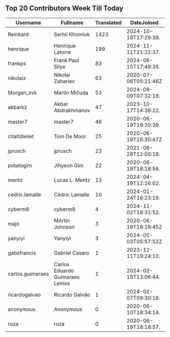## Top 20 Contributors Week Till Today ##
|Username|Fullname|Translated|DateJoined|Language|
|--------|--------|----------|----------|-------|
|Reinkard|Serhii Khomiuk|1423|2024-10-19T17:29:39.|uk|
|henrique|Henrique Latorre|199|2024-11-11T21:22:37.|pt_BR|
|frankps|Frank Paul Silye|83|2024-06-15T17:49:35.|nb_NO|
|nikolaiz|Nikolai Zahariev|63|2020-07-06T05:21:46Z|bg|
|Morgan_svk|Martin Mičuda|53|2024-09-09T07:32:18.|cs|
|akbarkz|Akbar Abdrakhmanov|47|2023-10-17T14:38:22.|kk|
|master7|master7|46|2020-06-19T18:20:39.|pl|
|ctlaltdieliet|Tom De Moor|25|2020-06-19T16:30:47Z|nl|
|jprusch|jprusch|23|2021-06-28T12:00:18.|de|
|potatogim|Jihyeon Gim|22|2020-06-19T18:18:58.|ko|
|mentz|Lucas L. Mentz|13|2024-04-19T12:16:02.|pt_BR|
|cedric.lamalle|Cédric Lamalle|10|2024-01-24T16:23:19.||
|cyberm8|cyberm8|4|2024-11-02T18:31:52.||
|majo|MArtin Johnson|3|2020-06-19T18:19:45Z|sv|
|yanyiyi|Yanyiyi|3|2024-05-03T05:57:52Z|zh_Hant|
|gabsfrancis|Gabriel Casaro|1|2023-12-11T19:24:10.|pt_BR|
|carlos.guimaraes|Carlos Eduardo Guimaraes Lemos|1|2024-02-15T13:06:44.||
|ricardogalvao|Ricardo Galvão|1|2024-02-07T09:30:18.||
|anonymous|Anonymous|0|2020-06-10T18:34:14.||
|ruza|ruza|0|2020-06-19T18:18:57.||
